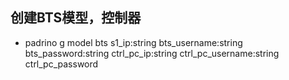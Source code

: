 ## 创建BTS模型，控制器
* padrino g model bts s1_ip:string bts_username:string bts_password:string ctrl_pc_ip:string ctrl_pc_username:string ctrl_pc_password
